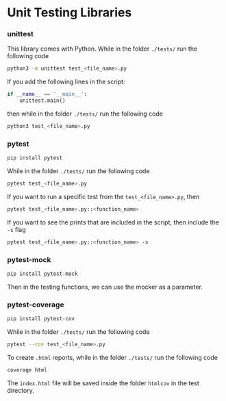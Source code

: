 # Unit Testing Libraries

### unittest
This library comes with Python. While in the folder `./tests/` run the following code
```bash
python3 -m unittest test_<file_name>.py
```
If you add the following lines in the script:
```python
if __name__ == '__main__':
    unittest.main()
```
then while in the folder `./tests/` run the following code
```bash
python3 test_<file_name>.py
```

### pytest
```sh
pip install pytest
```
While in the folder `./tests/` run the following code
```bash
pytest test_<file_name>.py
```
If you want to run a specific test from the `test_<file_name>.py`, then
```bash
pytest test_<file_name>.py::<function_name>
```
If you want to see the prints that are included in the script, then include the `-s` flag
```bash
pytest test_<file_name>.py::<function_name> -s
```

### pytest-mock
```sh
pip install pytest-mock
```

Then in the testing functions, we can use the mocker as a parameter.


### pytest-coverage
```sh
pip install pytest-cov
```
While in the folder `./tests/` run the following code
```bash
pytest --cov test_<file_name>.py
```

To create `.html` reports, while in the folder `./tests/` run the following code
```bash
coverage html
```
The `index.html` file will be saved inside the folder `htmlcov` in the test directory.